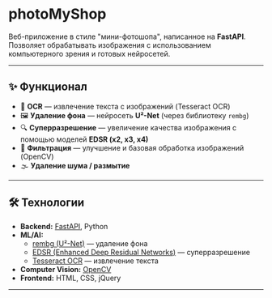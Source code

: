 # photoMyShop

Веб-приложение в стиле "мини-фотошопа", написанное на **FastAPI**.  
Позволяет обрабатывать изображения с использованием компьютерного зрения и готовых нейросетей.

---

## ✨ Функционал
- 📝 **OCR** — извлечение текста с изображений (Tesseract OCR)  
- 🖼 **Удаление фона** — нейросеть **U²-Net** (через библиотеку `rembg`)  
- 🔍 **Суперразрешение** — увеличение качества изображения с помощью моделей **EDSR (x2, x3, x4)**  
- 🎨 **Фильтрация** — улучшение и базовая обработка изображений (OpenCV)  
- 🌫 **Удаление шума / размытие**

---

## 🛠 Технологии
- **Backend:** [FastAPI](https://fastapi.tiangolo.com/), Python  
- **ML/AI:**  
  - [rembg (U²-Net)](https://github.com/danielgatis/rembg) — удаление фона  
  - [EDSR (Enhanced Deep Residual Networks)](https://arxiv.org/abs/1707.02921) — суперразрешение  
  - [Tesseract OCR](https://github.com/tesseract-ocr/tesseract) — извлечение текста  
- **Computer Vision:** [OpenCV](https://opencv.org/)  
- **Frontend:** HTML, CSS, jQuery  

---

